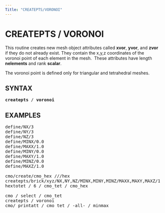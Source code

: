 ```yaml
---
Title: "CREATEPTS/VORONOI"
---
```



# CREATEPTS / VORONOI #


This routine creates new mesh object attributes called **xvor**, **yvor**, and **zvor** if they do not already exist. They
 contain the x,y,z coordinates of the voronoi point of each element in
 the mesh.  These attributes have length **nelements** and rank **scalar**.   
 
The voronoi point is defined only for triangular and tetrahedral meshes.

 
 ## SYNTAX ##
<pre>
<b>createpts</b> / <b>voronoi</b>
</pre>

## EXAMPLES ##
<pre>
define/NX/3
define/NY/3
define/NZ/3
define/MINX/0.0
define/MAXX/1.0
define/MINY/0.0
define/MAXY/1.0
define/MINZ/0.0
define/MAXZ/1.0

cmo/create/cmo_hex ///hex
createpts/brick/xyz/NX,NY,NZ/MINX,MINY,MINZ/MAXX,MAXY,MAXZ/1,1,1
hextotet / 6 / cmo_tet / cmo_hex

cmo / select / cmo_tet
createpts / voronoi
cmo/ printatt / cmo_tet / -all- / minmax
</pre>
